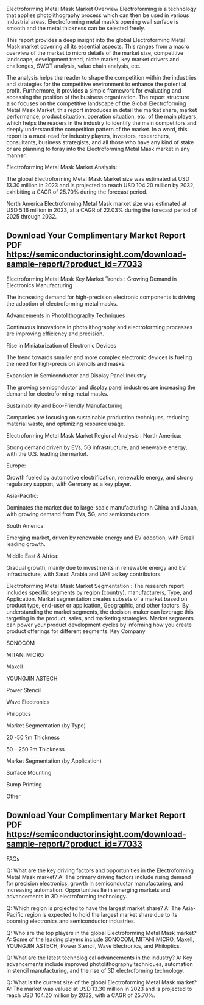 Electroforming Metal Mask Market Overview
Electroforming is a technology that applies photolithography process which can then be used in various industrial areas. Electroforming metal mask’s opening wall surface is smooth and the metal thickness can be selected freely.

This report provides a deep insight into the global Electroforming Metal Mask market covering all its essential aspects. This ranges from a macro overview of the market to micro details of the market size, competitive landscape, development trend, niche market, key market drivers and challenges, SWOT analysis, value chain analysis, etc.

The analysis helps the reader to shape the competition within the industries and strategies for the competitive environment to enhance the potential profit. Furthermore, it provides a simple framework for evaluating and accessing the position of the business organization. The report structure also focuses on the competitive landscape of the Global Electroforming Metal Mask Market, this report introduces in detail the market share, market performance, product situation, operation situation, etc. of the main players, which helps the readers in the industry to identify the main competitors and deeply understand the competition pattern of the market.
In a word, this report is a must-read for industry players, investors, researchers, consultants, business strategists, and all those who have any kind of stake or are planning to foray into the Electroforming Metal Mask market in any manner.

Electroforming Metal Mask Market Analysis:
 

The global Electroforming Metal Mask Market size was estimated at USD 13.30 million in 2023 and is projected to reach USD 104.20 million by 2032, exhibiting a CAGR of 25.70% during the forecast period.

North America Electroforming Metal Mask market size was estimated at USD 5.16 million in 2023, at a CAGR of 22.03% during the forecast period of 2025 through 2032.


## Download Your Complimentary Market  Report PDF https://semiconductorinsight.com/download-sample-report/?product_id=77033 


Electroforming Metal Mask Key Market Trends  :
Growing Demand in Electronics Manufacturing

The increasing demand for high-precision electronic components is driving the adoption of electroforming metal masks.

Advancements in Photolithography Techniques

Continuous innovations in photolithography and electroforming processes are improving efficiency and precision.

Rise in Miniaturization of Electronic Devices

The trend towards smaller and more complex electronic devices is fueling the need for high-precision stencils and masks.

Expansion in Semiconductor and Display Panel Industry

The growing semiconductor and display panel industries are increasing the demand for electroforming metal masks.

Sustainability and Eco-Friendly Manufacturing

Companies are focusing on sustainable production techniques, reducing material waste, and optimizing resource usage.

Electroforming Metal Mask Market Regional Analysis :
North America:

Strong demand driven by EVs, 5G infrastructure, and renewable energy, with the U.S. leading the market.

Europe:

Growth fueled by automotive electrification, renewable energy, and strong regulatory support, with Germany as a key player.

Asia-Pacific:

Dominates the market due to large-scale manufacturing in China and Japan, with growing demand from EVs, 5G, and semiconductors.

South America:

Emerging market, driven by renewable energy and EV adoption, with Brazil leading growth.

Middle East & Africa:

Gradual growth, mainly due to investments in renewable energy and EV infrastructure, with Saudi Arabia and UAE as key contributors.

Electroforming Metal Mask Market Segmentation :
The research report includes specific segments by region (country), manufacturers, Type, and Application. Market segmentation creates subsets of a market based on product type, end-user or application, Geographic, and other factors. By understanding the market segments, the decision-maker can leverage this targeting in the product, sales, and marketing strategies. Market segments can power your product development cycles by informing how you create product offerings for different segments.
Key Company

SONOCOM

MITANI MICRO

Maxell

YOUNGJIN ASTECH

Power Stencil

Wave Electronics

Philoptics

Market Segmentation (by Type)

20 -50 ?m Thickness

50 – 250 ?m Thickness

Market Segmentation (by Application)

Surface Mounting

Bump Printing

Other




## Download Your Complimentary Market  Report PDF https://semiconductorinsight.com/download-sample-report/?product_id=77033 

FAQs
 

Q: What are the key driving factors and opportunities in the Electroforming Metal Mask market?
A: The primary driving factors include rising demand for precision electronics, growth in semiconductor manufacturing, and increasing automation. Opportunities lie in emerging markets and advancements in 3D electroforming technology.


Q: Which region is projected to have the largest market share?
A: The Asia-Pacific region is expected to hold the largest market share due to its booming electronics and semiconductor industries.


Q: Who are the top players in the global Electroforming Metal Mask market?
A: Some of the leading players include SONOCOM, MITANI MICRO, Maxell, YOUNGJIN ASTECH, Power Stencil, Wave Electronics, and Philoptics.


Q: What are the latest technological advancements in the industry?
A: Key advancements include improved photolithography techniques, automation in stencil manufacturing, and the rise of 3D electroforming technology.


Q: What is the current size of the global Electroforming Metal Mask market?
A: The market was valued at USD 13.30 million in 2023 and is projected to reach USD 104.20 million by 2032, with a CAGR of 25.70%.

